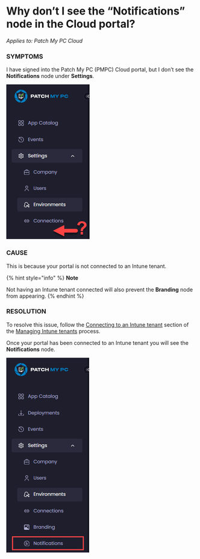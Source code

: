 # Why don’t I see the “Notifications” node in the Cloud portal?

_Applies to: Patch My PC Cloud_

### SYMPTOMS

I have signed into the Patch My PC (PMPC) Cloud portal, but I don’t see the **Notifications** node under **Settings**.

![No &#x22;Branding&#x22; node](/_images/image-(1570).png "No &#x22;Branding&#x22; node")

### CAUSE

This is because your portal is not connected to an Intune tenant.

{% hint style="info" %}
**Note**

Not having an Intune tenant connected will also prevent the **Branding** node from appearing.
{% endhint %}

### RESOLUTION

To resolve this issue, follow the [Connecting to an Intune tenant](../../cloud-administration/manage-your-environments-in-cloud/manage-cloud-intune-tenants.md#connecting-to-an-intune-tenant) section of the [Managing Intune tenants](../../cloud-administration/manage-your-environments-in-cloud/manage-cloud-intune-tenants.md) process.

Once your portal has been connected to an Intune tenant you will see the **Notifications** node.

![&#x22;Notifications&#x22; node is now visible](/_images/image-(1572).png "&#x22;Notifications&#x22; node is now visible")

